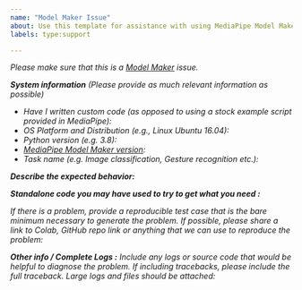 ```yaml
---
name: "Model Maker Issue"
about: Use this template for assistance with using MediaPipe Model Maker to create custom on-device ML solutions.
labels: type:support

---
```

<em>Please make sure that this is a [Model Maker](https://developers.google.com/mediapipe/solutions) issue.<em>

**System information** (Please provide as much relevant information as possible)
- Have I written custom code (as opposed to using a stock example script provided in MediaPipe):
- OS Platform and Distribution (e.g., Linux Ubuntu 16.04):
- Python version (e.g. 3.8):
- [MediaPipe Model Maker version](https://pypi.org/project/mediapipe-model-maker/):
- Task name (e.g. Image classification, Gesture recognition etc.):

**Describe the expected behavior:**

**Standalone code you may have used to try to get what you need :**

If there is a problem, provide a reproducible test case that is the bare minimum necessary to generate the problem. If possible, please share a link to Colab, GitHub repo link or anything that we can use to reproduce the problem:

**Other info / Complete Logs :**
Include any logs or source code that would be helpful to
diagnose the problem. If including tracebacks, please include the full
traceback. Large logs and files should be attached:
